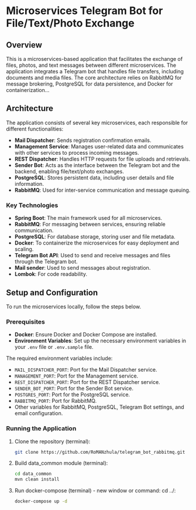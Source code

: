# Microservices Telegram Bot for File/Text/Photo Exchange

## Overview

This is a microservices-based application that facilitates the exchange of files, photos, and text messages
between different microservices. The application integrates a Telegram bot that handles file transfers,
including documents and media files. The core architecture relies on RabbitMQ for message brokering, PostgreSQL
for data persistence, and Docker for containerization...

## Architecture

The application consists of several key microservices, each responsible for different functionalities:

- **Mail Dispatcher**: Sends registration confirmation emails.
- **Management Service**: Manages user-related data and communicates with other services to process incoming messages.
- **REST Dispatcher**: Handles HTTP requests for file uploads and retrievals.
- **Sender Bot**: Acts as the interface between the Telegram bot and the backend, enabling file/text/photo exchanges.
- **PostgreSQL**: Stores persistent data, including user details and file information.
- **RabbitMQ**: Used for inter-service communication and message queuing.

### Key Technologies

- **Spring Boot**: The main framework used for all microservices.
- **RabbitMQ**: For messaging between services, ensuring reliable communication.
- **PostgreSQL**: For database storage, storing user and file metadata.
- **Docker**: To containerize the microservices for easy deployment and scaling.
- **Telegram Bot API**: Used to send and receive messages and files through the Telegram bot.
- **Mail sender**: Used to send messages about registration.
- **Lombok**: For code readability.

## Setup and Configuration

To run the microservices locally, follow the steps below.

### Prerequisites

- **Docker**: Ensure Docker and Docker Compose are installed.
- **Environment Variables**: Set up the necessary environment variables in your `.env` file or `.env.sample` file.

The required environment variables include:

- `MAIL_DISPATCHER_PORT`: Port for the Mail Dispatcher service.
- `MANAGEMENT_PORT`: Port for the Management service.
- `REST_DISPATCHER_PORT`: Port for the REST Dispatcher service.
- `SENDER_BOT_PORT`: Port for the Sender Bot service.
- `POSTGRES_PORT`: Port for the PostgreSQL service.
- `RABBITMQ_PORT`: Port for RabbitMQ.
- Other variables for RabbitMQ, PostgreSQL, Telegram Bot settings, and email configuration.

### Running the Application

1. Clone the repository (terminal):

   ```bash
   git clone https://github.com/RoMANzhula/telegram_bot_rabbitmq.git
   
2. Build data_common module (terminal):
   
   ```bash
   cd data_common
   mvn clean install
   
3. Run docker-compose (terminal) - new window or command: cd ../:

   ```bash
   docker-compose up -d
